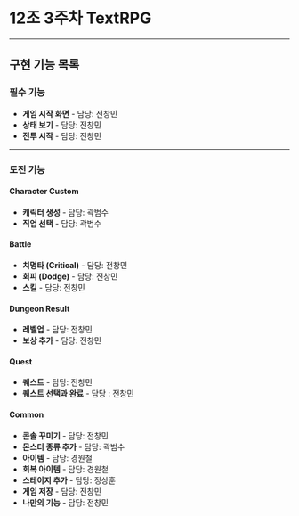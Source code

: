 # 12조 3주차 TextRPG
---

## 구현 기능 목록

### 필수 기능
- **게임 시작 화면** - 담당: 전창민
- **상태 보기** - 담당: 전창민
- **전투 시작** - 담당: 전창민

---

### 도전 기능

#### Character Custom
- **캐릭터 생성** - 담당: 곽범수
- **직업 선택** - 담당: 곽범수

#### Battle
- **치명타 (Critical)** - 담당: 전창민
- **회피 (Dodge)** - 담당: 전창민
- **스킬** - 담당: 전창민

#### Dungeon Result
- **레벨업** - 담당: 전창민
- **보상 추가** - 담당: 전창민

#### Quest
- **퀘스트** - 담당: 전창민
- **퀘스트 선택과 완료** - 담당 : 전창민

#### Common
- **콘솔 꾸미기** - 담당: 전창민
- **몬스터 종류 추가** - 담당: 곽범수
- **아이템** - 담당: 경원철
- **회복 아이템** - 담당: 경원철
- **스테이지 추가** - 담당: 정상훈
- **게임 저장** - 담당: 전창민
- **나만의 기능** - 담당: 전창민

